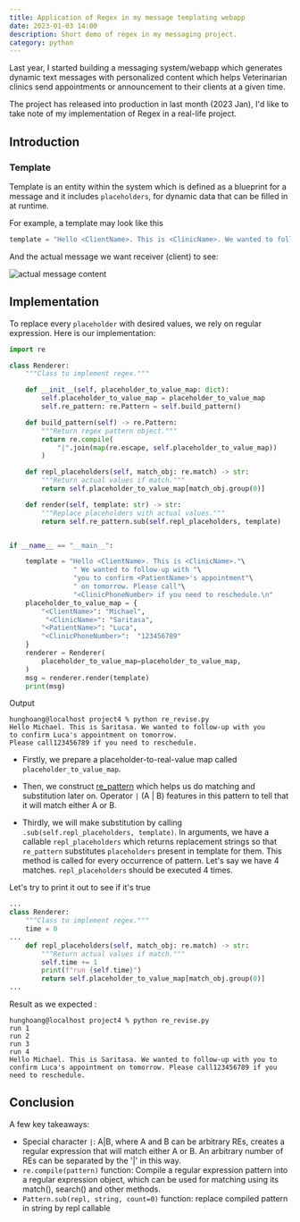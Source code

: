 ```yaml
---
title: Application of Regex in my message templating webapp
date: 2023-01-03 14:00
description: Short demo of regex in my messaging project.
category: python
---
```


Last year, I started building a messaging system/webapp which generates dynamic text messages with personalized content which helps Veterinarian clinics send appointments or announcement to their clients at a given time.

The project has released into production in last month (2023 Jan), I'd like to take note of my implementation of Regex in a real-life project.

## Introduction
### Template

Template is an entity within the system which is defined as a blueprint for a message and it includes
`placeholders`, for dynamic data that can be filled in at runtime.

For example, a template may look like this
```python
template = "Hello <ClientName>. This is <ClinicName>. We wanted to follow-up with you to confirm <PatientName>'s appointment on tomorrow. Please call <LocationPhone> if you need to reschedule.\n"
```

And the actual message we want receiver (client) to see:

![actual message content](https://hlogs-bucket.s3.ap-southeast-1.amazonaws.com/Screen+Shot+2023-01-03+at+2.56.38+PM.png)


## Implementation

To replace every `placeholder` with desired values, we rely on regular expression. Here is our implementation:

```python
import re

class Renderer:
    """Class to implement regex."""

    def __init__(self, placeholder_to_value_map: dict):
        self.placeholder_to_value_map = placeholder_to_value_map
        self.re_pattern: re.Pattern = self.build_pattern()

    def build_pattern(self) -> re.Pattern:
        """Return regex pattern object."""
        return re.compile(
            "|".join(map(re.escape, self.placeholder_to_value_map))
        )

    def repl_placeholders(self, match_obj: re.match) -> str:
        """Return actual values if match."""
        return self.placeholder_to_value_map[match_obj.group(0)]

    def render(self, template: str) -> str:
        """Replace placeholders with actual values."""
        return self.re_pattern.sub(self.repl_placeholders, template)


if __name__ == "__main__":

    template = "Hello <ClientName>. This is <ClinicName>."\
                " We wanted to follow-up with "\
                "you to confirm <PatientName>'s appointment"\
                " on tomorrow. Please call"\
                "<ClinicPhoneNumber> if you need to reschedule.\n"
    placeholder_to_value_map = {
        "<ClientName>": "Michael",
         "<ClinicName>": "Saritasa",
        "<PatientName>": "Luca",
        "<ClinicPhoneNumber>":  "123456789"
    }
    renderer = Renderer(
        placeholder_to_value_map=placeholder_to_value_map,
    )
    msg = renderer.render(template)
    print(msg)

```

Output
```shell
hunghoang@localhost project4 % python re_revise.py
Hello Michael. This is Saritasa. We wanted to follow-up with you 
to confirm Luca's appointment on tomorrow. 
Please call123456789 if you need to reschedule.
```


- Firstly, we prepare a placeholder-to-real-value map called `placeholder_to_value_map`.

- Then, we construct [re_pattern](https://docs.python.org/3/library/re.html) which helps us do matching and substitution later on.
Operator `|` (A | B) features in this pattern to tell that it will match either A or B.

- Thirdly, we will make substitution by calling `.sub(self.repl_placeholders, template)`.
In arguments, we have a callable `repl_placeholders` which returns replacement strings so that `re_pattern` substitutes `placeholders` present in template for them.
This method is called for every occurrence of pattern. Let's say we have 4 matches. `repl_placeholders` should be executed 4 times.

Let's try to print it out to see if it's true
```python
...
class Renderer:
    """Class to implement regex."""
    time = 0
...
    def repl_placeholders(self, match_obj: re.match) -> str:
        """Return actual values if match."""
        self.time += 1
        print(f"run {self.time}")
        return self.placeholder_to_value_map[match_obj.group(0)]
...
```

Result as we expected   :
```shell
hunghoang@localhost project4 % python re_revise.py
run 1
run 2
run 3
run 4
Hello Michael. This is Saritasa. We wanted to follow-up with you to confirm Luca's appointment on tomorrow. Please call123456789 if you need to reschedule.
```


## Conclusion

A few key takeaways:

* Special character `|`: A|B, where A and B can be arbitrary REs, creates a regular expression that will match either A or B. An arbitrary number of REs can be separated by the '|' in this way.
* `re.compile(pattern)` function: Compile a regular expression pattern into a regular expression object, which can be used for matching using its match(), search() and other methods.
* `Pattern.sub(repl, string, count=0)` function: replace compiled pattern in string by repl callable
